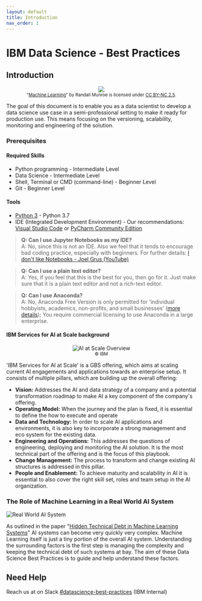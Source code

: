 ```yaml
---
layout: default
title: Introduction
nav_order: 1
---
```

# IBM Data Science - Best Practices

## Introduction

<p align="center">
  <a href="https://xkcd.com/1838/">
    <img src="https://imgs.xkcd.com/comics/machine_learning.png">
  </a><br/>
  <sub>"<a href="https://xkcd.com/1838/">Machine Learning</a>" by Randall Munroe is licensed under <a href="https://creativecommons.org/licenses/by-nc/2.5/">CC BY-NC 2.5</a>. </sub>
</p>

The goal of this document is to enable you as a data scientist to develop a data science use case in a semi-professional setting to make it ready for production use. This means focusing on the versioning, scalability, monitoring and engineering of the solution.

### Prerequisites

#### Required Skills

- Python programming - Intermediate Level
- Data Science - Intermediate Level
- Shell, Terminal or CMD (command-line) - Beginner Level
- Git - Beginner Level

#### Tools

- [Python 3](https://www.python.org/downloads/) - Python 3.7
- IDE (Integrated Development Environment) - Our recommendations: [Visual Studio Code](https://code.visualstudio.com/) or [PyCharm Community Edition](https://www.jetbrains.com/pycharm/)

> **Q: Can I use Jupyter Notebooks as my IDE?**<br/>
> A: No, since this is not an IDE. Also we feel that it tends to encourage bad coding practice, especially with beginners.
> For further details: [I don't like Notebooks - Joel Grus (YouTube)](https://www.youtube.com/watch?v=7jiPeIFXb6U)

> **Q: Can I use a plain text editor?**<br/>
> A: Yes, if you feel that this is the best for you, then go for it.
> Just make sure that it is a plain text editor and not a rich-text editor.

> **Q: Can I use Anaconda?**<br/>
> A: No, Anaconda Free Version is only permitted for 'individual hobbyists, academics, non-profits, and small businesses' ([more details](https://www.anaconda.com/blog/anaconda-commercial-edition-faq)); You require commercial licensing to use Anaconda in a large enterprise.

#### IBM Services for AI at Scale background

<p align="center">
    <img src="./res/img/AI_Scale.png" alt="AI at Scale Overview"> <br/>
  <sub>&copy; IBM</sub>
</p>

'IBM Services for AI at Scale' is a GBS offering, which aims at scaling current AI engagements and applications towards an enterprise setup.
It consists of multiple pillars, which are building up the overall offering:

- **Vision:** Addresses the AI and data strategy of a company and a potential transformation roadmap to make AI a key
component of the company's offering.
- **Operating Model:** When the journey and the plan is fixed, it is essential to define the how to execute and operate
- **Data and Technology:** In order to scale AI applications and environments, it is also key to incorporate a strong management
and eco system for the existing data.
- **Engineering and Operations:** This addresses the questions of engineering, deploying and monitoring the AI solution. It is the
most technical part of the offering and is the focus of this playbook.
- **Change Management:** The process to transform and change existing AI structures is addressed in this pillar.
- **People and Enablement:** To achieve maturity and scalability in AI it is essential to also cover the right skill set,
roles and team setup in the AI organization.

### The Role of Machine Learning in a Real World AI System

![Real World AI System](./res/img/RealWorldAISystem.png)

As outlined in the paper "[Hidden Technical Debt in Machine Learning Systems](https://papers.nips.cc/paper/2015/file/86df7dcfd896fcaf2674f757a2463eba-Paper.pdf)" AI systems can become very quickly very complex. Machine Learning itself is just a tiny portion of the overall AI system. Understanding the surrounding factors is the first step is managing the complexity and keeping the technical debt of such systems at bay. The aim of these Data Science Best Practices is to guide and help understand these factors.

## Need Help

Reach us at on Slack [#datascience-best-practices](https://slack.com/app_redirect?channel=CUZGJN43V) (IBM Internal)
